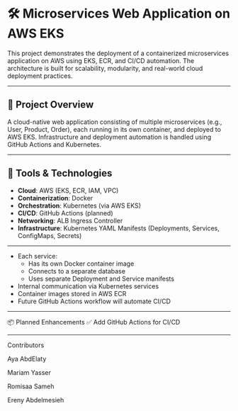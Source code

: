 # 🛠️ Microservices Web Application on AWS EKS

This project demonstrates the deployment of a containerized microservices application on AWS using EKS, ECR, and CI/CD automation. The architecture is built for scalability, modularity, and real-world cloud deployment practices.

---

## 🚀 Project Overview

A cloud-native web application consisting of multiple microservices (e.g., User, Product, Order), each running in its own container, and deployed to AWS EKS. Infrastructure and deployment automation is handled using GitHub Actions and Kubernetes.

---

## 🔧 Tools & Technologies

- **Cloud**: AWS (EKS, ECR, IAM, VPC)
- **Containerization**: Docker
- **Orchestration**: Kubernetes (via AWS EKS)
- **CI/CD**: GitHub Actions (planned)
- **Networking**: ALB Ingress Controller
- **Infrastructure**: Kubernetes YAML Manifests (Deployments, Services, ConfigMaps, Secrets)

---
- Each service:
  - Has its own Docker container image
  - Connects to a separate database
  - Uses separate Deployment and Service manifests
- Internal communication via Kubernetes services
- Container images stored in AWS ECR
- Future GitHub Actions workflow will automate CI/CD
  
---

📦 Planned Enhancements
✅ Add GitHub Actions for CI/CD

---
Contributors

Aya AbdElaty

Mariam Yasser

Romisaa Sameh

Ereny Abdelmesieh
